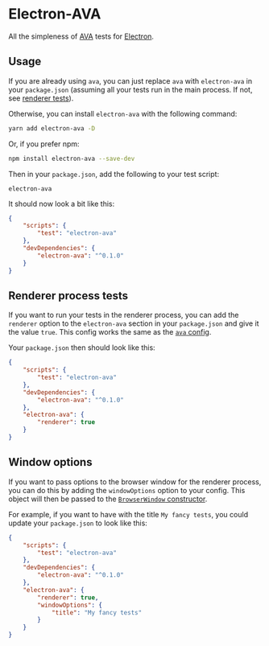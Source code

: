 # Electron-AVA

All the simpleness of [AVA](https://ava.li) tests for [Electron](http://electron.atom.io).

## Usage

If you are already using `ava`, you can just replace `ava` with `electron-ava`
in your `package.json` (assuming all your tests run in the main process. If
not, see [renderer tests](#renderer-process-tests)).

Otherwise, you can install `electron-ava` with the following command:

```sh
yarn add electron-ava -D
```

Or, if you prefer npm:

```sh
npm install electron-ava --save-dev
```

Then in your `package.json`, add the following to your test script:

```
electron-ava
```

It should now look a bit like this:

```json
{
	"scripts": {
		"test": "electron-ava"
	},
	"devDependencies": {
		"electron-ava": "^0.1.0"
	}
}
```

## Renderer process tests

If you want to run your tests in the renderer process, you can add the `renderer`
option to the `electron-ava` section in your `package.json` and give it the value `true`.
This config works the same as the [`ava` config](https://github.com/avajs/ava#configuration).

Your `package.json` then should look like this:

```json
{
	"scripts": {
		"test": "electron-ava"
	},
	"devDependencies": {
		"electron-ava": "^0.1.0"
	},
	"electron-ava": {
		"renderer": true
	}
}
```

## Window options

If you want to pass options to the browser window for the renderer process, you can do this by
adding the `windowOptions` option to your config. This object will then be passed to the
[`BrowserWindow` constructor](http://electron.atom.io/docs/api/browser-window/#new-browserwindowoptions).

For example, if you want to have with the title `My fancy tests`, you could update your `package.json`
to look like this:

```json
{
	"scripts": {
		"test": "electron-ava"
	},
	"devDependencies": {
		"electron-ava": "^0.1.0"
	},
	"electron-ava": {
		"renderer": true,
		"windowOptions": {
			"title": "My fancy tests"
		}
	}
}
```
